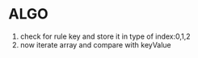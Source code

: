 # ALGO
1. check for rule key and store it in type of index:0,1,2
2. now iterate array and compare with keyValue